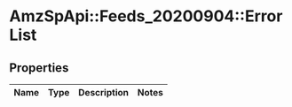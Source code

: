 # AmzSpApi::Feeds_20200904::ErrorList

## Properties
Name | Type | Description | Notes
------------ | ------------- | ------------- | -------------


